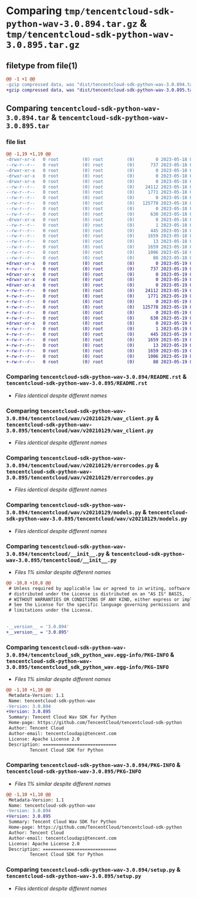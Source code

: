 # Comparing `tmp/tencentcloud-sdk-python-wav-3.0.894.tar.gz` & `tmp/tencentcloud-sdk-python-wav-3.0.895.tar.gz`

## filetype from file(1)

```diff
@@ -1 +1 @@
-gzip compressed data, was "dist/tencentcloud-sdk-python-wav-3.0.894.tar", last modified: Thu May 18 00:42:15 2023, max compression
+gzip compressed data, was "dist/tencentcloud-sdk-python-wav-3.0.895.tar", last modified: Fri May 19 03:05:46 2023, max compression
```

## Comparing `tencentcloud-sdk-python-wav-3.0.894.tar` & `tencentcloud-sdk-python-wav-3.0.895.tar`

### file list

```diff
@@ -1,19 +1,19 @@
-drwxr-xr-x   0 root         (0) root         (0)        0 2023-05-18 00:42:15.000000 tencentcloud-sdk-python-wav-3.0.894/
--rw-r--r--   0 root         (0) root         (0)      737 2023-05-18 00:42:15.000000 tencentcloud-sdk-python-wav-3.0.894/README.rst
-drwxr-xr-x   0 root         (0) root         (0)        0 2023-05-18 00:42:15.000000 tencentcloud-sdk-python-wav-3.0.894/tencentcloud/
-drwxr-xr-x   0 root         (0) root         (0)        0 2023-05-18 00:42:15.000000 tencentcloud-sdk-python-wav-3.0.894/tencentcloud/wav/
-drwxr-xr-x   0 root         (0) root         (0)        0 2023-05-18 00:42:15.000000 tencentcloud-sdk-python-wav-3.0.894/tencentcloud/wav/v20210129/
--rw-r--r--   0 root         (0) root         (0)    24112 2023-05-18 00:42:15.000000 tencentcloud-sdk-python-wav-3.0.894/tencentcloud/wav/v20210129/wav_client.py
--rw-r--r--   0 root         (0) root         (0)     1771 2023-05-18 00:42:15.000000 tencentcloud-sdk-python-wav-3.0.894/tencentcloud/wav/v20210129/errorcodes.py
--rw-r--r--   0 root         (0) root         (0)        0 2023-05-18 00:42:15.000000 tencentcloud-sdk-python-wav-3.0.894/tencentcloud/wav/v20210129/__init__.py
--rw-r--r--   0 root         (0) root         (0)   125778 2023-05-18 00:42:15.000000 tencentcloud-sdk-python-wav-3.0.894/tencentcloud/wav/v20210129/models.py
--rw-r--r--   0 root         (0) root         (0)        0 2023-05-18 00:42:15.000000 tencentcloud-sdk-python-wav-3.0.894/tencentcloud/wav/__init__.py
--rw-r--r--   0 root         (0) root         (0)      630 2023-05-18 00:42:15.000000 tencentcloud-sdk-python-wav-3.0.894/tencentcloud/__init__.py
-drwxr-xr-x   0 root         (0) root         (0)        0 2023-05-18 00:42:15.000000 tencentcloud-sdk-python-wav-3.0.894/tencentcloud_sdk_python_wav.egg-info/
--rw-r--r--   0 root         (0) root         (0)        1 2023-05-18 00:42:15.000000 tencentcloud-sdk-python-wav-3.0.894/tencentcloud_sdk_python_wav.egg-info/dependency_links.txt
--rw-r--r--   0 root         (0) root         (0)      445 2023-05-18 00:42:15.000000 tencentcloud-sdk-python-wav-3.0.894/tencentcloud_sdk_python_wav.egg-info/SOURCES.txt
--rw-r--r--   0 root         (0) root         (0)     1659 2023-05-18 00:42:15.000000 tencentcloud-sdk-python-wav-3.0.894/tencentcloud_sdk_python_wav.egg-info/PKG-INFO
--rw-r--r--   0 root         (0) root         (0)       13 2023-05-18 00:42:15.000000 tencentcloud-sdk-python-wav-3.0.894/tencentcloud_sdk_python_wav.egg-info/top_level.txt
--rw-r--r--   0 root         (0) root         (0)     1659 2023-05-18 00:42:15.000000 tencentcloud-sdk-python-wav-3.0.894/PKG-INFO
--rw-r--r--   0 root         (0) root         (0)     1006 2023-05-18 00:42:15.000000 tencentcloud-sdk-python-wav-3.0.894/setup.py
--rw-r--r--   0 root         (0) root         (0)       88 2023-05-18 00:42:15.000000 tencentcloud-sdk-python-wav-3.0.894/setup.cfg
+drwxr-xr-x   0 root         (0) root         (0)        0 2023-05-19 03:05:46.000000 tencentcloud-sdk-python-wav-3.0.895/
+-rw-r--r--   0 root         (0) root         (0)      737 2023-05-19 03:05:46.000000 tencentcloud-sdk-python-wav-3.0.895/README.rst
+drwxr-xr-x   0 root         (0) root         (0)        0 2023-05-19 03:05:46.000000 tencentcloud-sdk-python-wav-3.0.895/tencentcloud/
+drwxr-xr-x   0 root         (0) root         (0)        0 2023-05-19 03:05:46.000000 tencentcloud-sdk-python-wav-3.0.895/tencentcloud/wav/
+drwxr-xr-x   0 root         (0) root         (0)        0 2023-05-19 03:05:46.000000 tencentcloud-sdk-python-wav-3.0.895/tencentcloud/wav/v20210129/
+-rw-r--r--   0 root         (0) root         (0)    24112 2023-05-19 03:05:46.000000 tencentcloud-sdk-python-wav-3.0.895/tencentcloud/wav/v20210129/wav_client.py
+-rw-r--r--   0 root         (0) root         (0)     1771 2023-05-19 03:05:46.000000 tencentcloud-sdk-python-wav-3.0.895/tencentcloud/wav/v20210129/errorcodes.py
+-rw-r--r--   0 root         (0) root         (0)        0 2023-05-19 03:05:46.000000 tencentcloud-sdk-python-wav-3.0.895/tencentcloud/wav/v20210129/__init__.py
+-rw-r--r--   0 root         (0) root         (0)   125778 2023-05-19 03:05:46.000000 tencentcloud-sdk-python-wav-3.0.895/tencentcloud/wav/v20210129/models.py
+-rw-r--r--   0 root         (0) root         (0)        0 2023-05-19 03:05:46.000000 tencentcloud-sdk-python-wav-3.0.895/tencentcloud/wav/__init__.py
+-rw-r--r--   0 root         (0) root         (0)      630 2023-05-19 03:05:46.000000 tencentcloud-sdk-python-wav-3.0.895/tencentcloud/__init__.py
+drwxr-xr-x   0 root         (0) root         (0)        0 2023-05-19 03:05:46.000000 tencentcloud-sdk-python-wav-3.0.895/tencentcloud_sdk_python_wav.egg-info/
+-rw-r--r--   0 root         (0) root         (0)        1 2023-05-19 03:05:46.000000 tencentcloud-sdk-python-wav-3.0.895/tencentcloud_sdk_python_wav.egg-info/dependency_links.txt
+-rw-r--r--   0 root         (0) root         (0)      445 2023-05-19 03:05:46.000000 tencentcloud-sdk-python-wav-3.0.895/tencentcloud_sdk_python_wav.egg-info/SOURCES.txt
+-rw-r--r--   0 root         (0) root         (0)     1659 2023-05-19 03:05:46.000000 tencentcloud-sdk-python-wav-3.0.895/tencentcloud_sdk_python_wav.egg-info/PKG-INFO
+-rw-r--r--   0 root         (0) root         (0)       13 2023-05-19 03:05:46.000000 tencentcloud-sdk-python-wav-3.0.895/tencentcloud_sdk_python_wav.egg-info/top_level.txt
+-rw-r--r--   0 root         (0) root         (0)     1659 2023-05-19 03:05:46.000000 tencentcloud-sdk-python-wav-3.0.895/PKG-INFO
+-rw-r--r--   0 root         (0) root         (0)     1006 2023-05-19 03:05:46.000000 tencentcloud-sdk-python-wav-3.0.895/setup.py
+-rw-r--r--   0 root         (0) root         (0)       88 2023-05-19 03:05:46.000000 tencentcloud-sdk-python-wav-3.0.895/setup.cfg
```

### Comparing `tencentcloud-sdk-python-wav-3.0.894/README.rst` & `tencentcloud-sdk-python-wav-3.0.895/README.rst`

 * *Files identical despite different names*

### Comparing `tencentcloud-sdk-python-wav-3.0.894/tencentcloud/wav/v20210129/wav_client.py` & `tencentcloud-sdk-python-wav-3.0.895/tencentcloud/wav/v20210129/wav_client.py`

 * *Files identical despite different names*

### Comparing `tencentcloud-sdk-python-wav-3.0.894/tencentcloud/wav/v20210129/errorcodes.py` & `tencentcloud-sdk-python-wav-3.0.895/tencentcloud/wav/v20210129/errorcodes.py`

 * *Files identical despite different names*

### Comparing `tencentcloud-sdk-python-wav-3.0.894/tencentcloud/wav/v20210129/models.py` & `tencentcloud-sdk-python-wav-3.0.895/tencentcloud/wav/v20210129/models.py`

 * *Files identical despite different names*

### Comparing `tencentcloud-sdk-python-wav-3.0.894/tencentcloud/__init__.py` & `tencentcloud-sdk-python-wav-3.0.895/tencentcloud/__init__.py`

 * *Files 1% similar despite different names*

```diff
@@ -10,8 +10,8 @@
 # Unless required by applicable law or agreed to in writing, software
 # distributed under the License is distributed on an "AS IS" BASIS,
 # WITHOUT WARRANTIES OR CONDITIONS OF ANY KIND, either express or implied.
 # See the License for the specific language governing permissions and
 # limitations under the License.
 
 
-__version__ = '3.0.894'
+__version__ = '3.0.895'
```

### Comparing `tencentcloud-sdk-python-wav-3.0.894/tencentcloud_sdk_python_wav.egg-info/PKG-INFO` & `tencentcloud-sdk-python-wav-3.0.895/tencentcloud_sdk_python_wav.egg-info/PKG-INFO`

 * *Files 1% similar despite different names*

```diff
@@ -1,10 +1,10 @@
 Metadata-Version: 1.1
 Name: tencentcloud-sdk-python-wav
-Version: 3.0.894
+Version: 3.0.895
 Summary: Tencent Cloud Wav SDK for Python
 Home-page: https://github.com/TencentCloud/tencentcloud-sdk-python
 Author: Tencent Cloud
 Author-email: tencentcloudapi@tencent.com
 License: Apache License 2.0
 Description: ============================
         Tencent Cloud SDK for Python
```

### Comparing `tencentcloud-sdk-python-wav-3.0.894/PKG-INFO` & `tencentcloud-sdk-python-wav-3.0.895/PKG-INFO`

 * *Files 1% similar despite different names*

```diff
@@ -1,10 +1,10 @@
 Metadata-Version: 1.1
 Name: tencentcloud-sdk-python-wav
-Version: 3.0.894
+Version: 3.0.895
 Summary: Tencent Cloud Wav SDK for Python
 Home-page: https://github.com/TencentCloud/tencentcloud-sdk-python
 Author: Tencent Cloud
 Author-email: tencentcloudapi@tencent.com
 License: Apache License 2.0
 Description: ============================
         Tencent Cloud SDK for Python
```

### Comparing `tencentcloud-sdk-python-wav-3.0.894/setup.py` & `tencentcloud-sdk-python-wav-3.0.895/setup.py`

 * *Files identical despite different names*

